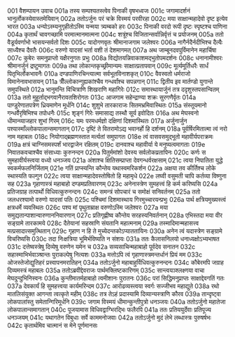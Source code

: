 001	वैशम्पायन उवाच
001a	तस्य सम्पश्यतस्त्वेव पिनाकी वृषभध्वजः
001c	जगामादर्शनं भानुर्लोकस्येवास्तमेयिवान्
002a	ततोऽर्जुनः परं चक्रे विस्मयं परवीरहा
002c	मया साक्षान्महादेवो दृष्ट इत्येव भारत
003a	धन्योऽस्म्यनुगृहीतोऽस्मि यन्मया त्र्यम्बको हरः
003c	पिनाकी वरदो रूपी दृष्टः स्पृष्टश्च पाणिना
004a	कृतार्थं चावगच्छामि परमात्मानमात्मना
004c	शत्रूंश्च विजितान्सर्वान्निर्वृत्तं च प्रयोजनम्
005a	ततो वैडूर्यवर्णाभो भासयन्सर्वतो दिशः
005c	यादोगणवृतः श्रीमानाजगाम जलेश्वरः
006a	नागैर्नदैर्नदीभिश्च दैत्यैः साध्यैश्च दैवतैः
006c	वरुणो यादसां भर्ता वशी तं देशमागमत्
007a	अथ जाम्बूनदवपुर्विमानेन महार्चिषा
007c	कुबेरः समनुप्राप्तो यक्षैरनुगतः प्रभुः
008a	विद्योतयन्निवाकाशमद्भुतोपमदर्शनः
008c	धनानामीश्वरः श्रीमानर्जुनं द्रष्टुमागतः
009a	तथा लोकान्तकृच्छ्रीमान्यमः साक्षात्प्रतापवान्
009c	मूर्त्यमूर्तिधरैः सार्धं पितृभिर्लोकभावनैः
010a	दण्डपाणिरचिन्त्यात्मा सर्वभूतविनाशकृत्
010c	वैवस्वतो धर्मराजो विमानेनावभासयन्
011a	त्रीँल्लोकान्गुह्यकांश्चैव गन्धर्वांश्च सपन्नगान्
011c	द्वितीय इव मार्तण्डो युगान्ते समुपस्थिते
012a	भानुमन्ति विचित्राणि शिखराणि महागिरेः
012c	समास्थायार्जुनं तत्र ददृशुस्तपसान्वितम्
013a	ततो मुहूर्ताद्भगवानैरावतशिरोगतः
013c	आजगाम सहेन्द्राण्या शक्रः सुरगणैर्वृतः
014a	पाण्डुरेणातपत्रेण ध्रियमाणेन मूर्धनि
014c	शुशुभे तारकाराजः सितमभ्रमिवास्थितः
015a	संस्तूयमानो गन्धर्वैरृषिभिश्च तपोधनैः
015c	शृङ्गं गिरेः समासाद्य तस्थौ सूर्य इवोदितः
016a	अथ मेघस्वनो धीमान्व्याजहार शुभां गिरम्
016c	यमः परमधर्मज्ञो दक्षिणां दिशमास्थितः
017a	अर्जुनार्जुन पश्यास्माँल्लोकपालान्समागतान्
017c	दृष्टिं ते वितरामोऽद्य भवानर्हो हि दर्शनम्
018a	पूर्वर्षिरमितात्मा त्वं नरो नाम महाबलः
018c	नियोगाद्ब्रह्मणस्तात मर्त्यतां समुपागतः
018e	त्वं वासवसमुद्भूतो महावीर्यपराक्रमः
019a	क्षत्रं चाग्निसमस्पर्शं भारद्वाजेन रक्षितम्
019c	दानवाश्च महावीर्या ये मनुष्यत्वमागताः
019e	निवातकवचाश्चैव संसाध्याः कुरुनन्दन
020a	पितुर्ममांशो देवस्य सर्वलोकप्रतापिनः
020c	कर्णः स सुमहावीर्यस्त्वया वध्यो धनञ्जय
021a	अंशाश्च क्षितिसम्प्राप्ता देवगन्धर्वरक्षसाम्
021c	त्वया निपातिता युद्धे स्वकर्मफलनिर्जिताम्
021e	गतिं प्राप्स्यन्ति कौन्तेय यथास्वमरिकर्शन
022a	अक्षया तव कीर्तिश्च लोके स्थास्यति फल्गुन
022c	त्वया साक्षान्महादेवस्तोषितो हि महामृधे
022e	लघ्वी वसुमती चापि कर्तव्या विष्णुना सह
023a	गृहाणास्त्रं महाबाहो दण्डमप्रतिवारणम्
023c	अनेनास्त्रेण सुमहत्त्वं हि कर्म करिष्यसि
024a	प्रतिजग्राह तत्पार्थो विधिवत्कुरुनन्दनः
024c	समन्त्रं सोपचारं च समोक्षं सनिवर्तनम्
025a	ततो जलधरश्यामो वरुणो यादसां पतिः
025c	पश्चिमां दिशमास्थाय गिरमुच्चारयन्प्रभुः
026a	पार्थ क्षत्रियमुख्यस्त्वं क्षत्रधर्मे व्यवस्थितः
026c	पश्य मां पृथुताम्राक्ष वरुणोऽस्मि जलेश्वरः
027a	मया समुद्यतान्पाशान्वारुणाननिवारणान्
027c	प्रतिगृह्णीष्व कौन्तेय सरहस्यनिवर्तनान्
028a	एभिस्तदा मया वीर सङ्ग्रामे तारकामये
028c	दैतेयानां सहस्राणि संयतानि महात्मनाम्
029a	तस्मादिमान्महासत्त्व मत्प्रसादात्समुत्थितान्
029c	गृहाण न हि ते मुच्येदन्तकोऽप्याततायिनः
030a	अनेन त्वं यदास्त्रेण सङ्ग्रामे विचरिष्यसि
030c	तदा निःक्षत्रिया भूमिर्भविष्यति न संशयः
031a	ततः कैलासनिलयो धनाध्यक्षोऽभ्यभाषत
031c	दत्तेष्वस्त्रेषु दिव्येषु वरुणेन यमेन च
032a	सव्यसाचिन्महाबाहो पूर्वदेव सनातन
032c	सहास्माभिर्भवाञ्श्रान्तः पुराकल्पेषु नित्यशः
033a	मत्तोऽपि त्वं गृहाणास्त्रमन्तर्धानं प्रियं मम
033c	ओजस्तेजोद्युतिहरं प्रस्वापनमरातिहन्
034a	ततोऽर्जुनो महाबाहुर्विधिवत्कुरुनन्दनः
034c	कौबेरमपि जग्राह दिव्यमस्त्रं महाबलः
035a	ततोऽब्रवीद्देवराजः पार्थमक्लिष्टकारिणम्
035c	सान्त्वयञ्श्लक्ष्णया वाचा मेघदुन्दुभिनिस्वनः
036a	कुन्तीमातर्महाबाहो त्वमीशानः पुरातनः
036c	परां सिद्धिमनुप्राप्तः साक्षाद्देवगतिं गतः
037a	देवकार्यं हि सुमहत्त्वया कार्यमरिन्दम
037c	आरोढव्यस्त्वया स्वर्गः सज्जीभव महाद्युते
038a	रथो मातलिसंयुक्त आगन्ता त्वत्कृते महीम्
038c	तत्र तेऽहं प्रदास्यामि दिव्यान्यस्त्राणि कौरव
039a	तान्दृष्ट्वा लोकपालांस्तु समेतान्गिरिमूर्धनि
039c	जगाम विस्मयं धीमान्कुन्तीपुत्रो धनञ्जयः
040a	ततोऽर्जुनो महातेजा लोकपालान्समागतान्
040c	पूजयामास विधिवद्वाग्भिरद्भिः फलैरपि
041a	ततः प्रतिययुर्देवाः प्रतिपूज्य धनञ्जयम्
041c	यथागतेन विबुधाः सर्वे काममनोजवाः
042a	ततोऽर्जुनो मुदं लेभे लब्धास्त्रः पुरुषर्षभः
042c	कृतार्थमिव चात्मानं स मेने पूर्णमानसः
